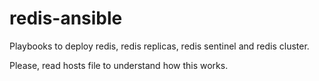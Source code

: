 # redis-ansible
Playbooks to deploy redis, redis replicas, redis sentinel and redis cluster.

Please, read hosts file to understand how this works.
